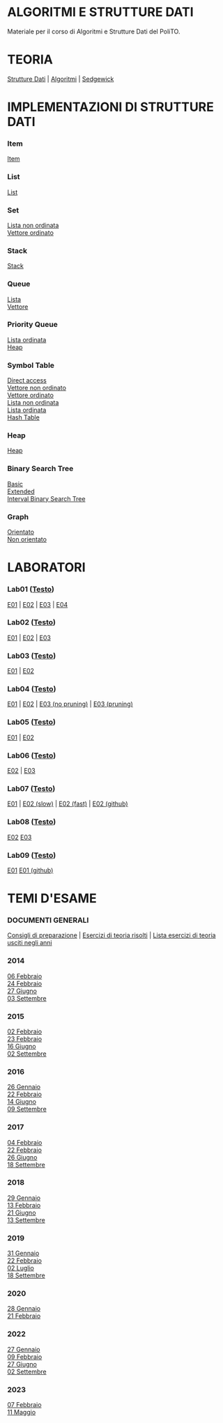 # ALGORITMI E STRUTTURE DATI
 Materiale per il corso di Algoritmi e Strutture Dati del PoliTO. 

# TEORIA
 [Strutture Dati](https://github.com/giacomodandolo/Algoritmi_e_Strutture_Dati/tree/main/Programmazione) | 
 [Algoritmi](https://github.com/giacomodandolo/Algoritmi_e_Strutture_Dati/tree/main/Teoria) | 
 [Sedgewick](https://github.com/giacomodandolo/Algoritmi_e_Strutture_Dati/tree/main/Sedgewick)

# IMPLEMENTAZIONI DI STRUTTURE DATI

### Item
 [Item](https://github.com/giacomodandolo/Algoritmi_e_Strutture_Dati/tree/main/Strutture_Dati/Item)

### List
 [List](https://github.com/giacomodandolo/Algoritmi_e_Strutture_Dati/tree/main/Strutture_Dati/List)

### Set
 [Lista non ordinata](https://github.com/giacomodandolo/Algoritmi_e_Strutture_Dati/tree/main/Strutture_Dati/Set/Lista_non_ordinata) </br>
 [Vettore ordinato](https://github.com/giacomodandolo/Algoritmi_e_Strutture_Dati/tree/main/Strutture_Dati/Set/Vettore_ordinato)

### Stack
 [Stack](https://github.com/giacomodandolo/Algoritmi_e_Strutture_Dati/tree/main/Strutture_Dati/Stack) 

### Queue
 [Lista](https://github.com/giacomodandolo/Algoritmi_e_Strutture_Dati/tree/main/Strutture_Dati/Queue/Lista)  </br>
 [Vettore](https://github.com/giacomodandolo/Algoritmi_e_Strutture_Dati/tree/main/Strutture_Dati/Queue/Vettore)

### Priority Queue
 [Lista ordinata](https://github.com/giacomodandolo/Algoritmi_e_Strutture_Dati/tree/main/Strutture_Dati/Priority_Queue/Lista_ordinata) </br>
 [Heap](https://github.com/giacomodandolo/Algoritmi_e_Strutture_Dati/tree/main/Strutture_Dati/Priority_Queue/Heap)

### Symbol Table
 [Direct access](https://github.com/giacomodandolo/Algoritmi_e_Strutture_Dati/tree/main/Strutture_Dati/Symbol_Table/Direct_Access) </br>
 [Vettore non ordinato](https://github.com/giacomodandolo/Algoritmi_e_Strutture_Dati/tree/main/Strutture_Dati/Symbol_Table/Vettore_non_ordinato) </br>
 [Vettore ordinato](https://github.com/giacomodandolo/Algoritmi_e_Strutture_Dati/tree/main/Strutture_Dati/Symbol_Table/Vettore_ordinato) </br>
 [Lista non ordinata](https://github.com/giacomodandolo/Algoritmi_e_Strutture_Dati/tree/main/Strutture_Dati/Symbol_Table/Lista_non_ordinata) </br>
 [Lista ordinata](https://github.com/giacomodandolo/Algoritmi_e_Strutture_Dati/tree/main/Strutture_Dati/Symbol_Table/Lista_non_ordinata) </br>
 [Hash Table](https://github.com/giacomodandolo/Algoritmi_e_Strutture_Dati/tree/main/Strutture_Dati/Hash_Table)

### Heap
 [Heap](https://github.com/giacomodandolo/Algoritmi_e_Strutture_Dati/tree/main/Strutture_Dati/Heap)
 
### Binary Search Tree
 [Basic](https://github.com/giacomodandolo/Algoritmi_e_Strutture_Dati/tree/main/Strutture_Dati/Binary_Search_Tree/Basic) <br/>
 [Extended](https://github.com/giacomodandolo/Algoritmi_e_Strutture_Dati/tree/main/Strutture_Dati/Binary_Search_Tree/Extended) <br/>
 [Interval Binary Search Tree](https://github.com/giacomodandolo/Algoritmi_e_Strutture_Dati/tree/main/Strutture_Dati/Binary_Search_Tree/Interval_Binary_Search_Tree)

 ### Graph
 [Orientato](https://github.com/giacomodandolo/Algoritmi_e_Strutture_Dati/tree/main/Strutture_Dati/Graph/Oriented) <br/>
 [Non orientato](https://github.com/giacomodandolo/Algoritmi_e_Strutture_Dati/tree/main/Strutture_Dati/Graph/Not_Oriented) 
 
# LABORATORI

### Lab01 ([Testo](https://github.com/giacomodandolo/Algoritmi_e_Strutture_Dati/blob/main/Laboratori/Lab01.pdf))
 [E01](https://github.com/giacomodandolo/Algoritmi_e_Strutture_Dati/tree/main/Laboratori/s296525_1/L01/E01) |
 [E02](https://github.com/giacomodandolo/Algoritmi_e_Strutture_Dati/tree/main/Laboratori/s296525_1/L01/E02) |
 [E03](https://github.com/giacomodandolo/Algoritmi_e_Strutture_Dati/tree/main/Laboratori/s296525_1/L01/E03) |
 [E04](https://github.com/giacomodandolo/Algoritmi_e_Strutture_Dati/tree/main/Laboratori/s296525_1/L01/E04)

### Lab02 ([Testo](https://github.com/giacomodandolo/Algoritmi_e_Strutture_Dati/blob/main/Laboratori/Lab02.pdf))
 [E01](https://github.com/giacomodandolo/Algoritmi_e_Strutture_Dati/tree/main/Laboratori/Esercizi/Lab02/E01) |
 [E02](https://github.com/giacomodandolo/Algoritmi_e_Strutture_Dati/tree/main/Laboratori/Esercizi/Lab02/E02) |
 [E03](https://github.com/giacomodandolo/Algoritmi_e_Strutture_Dati/tree/main/Laboratori/s296525_1/L02/E03)

### Lab03 ([Testo](https://github.com/giacomodandolo/Algoritmi_e_Strutture_Dati/blob/main/Laboratori/Lab03.pdf))
 [E01](https://github.com/giacomodandolo/Algoritmi_e_Strutture_Dati/tree/main/Laboratori/Esercizi/Lab03/E01) |
 [E02](https://github.com/giacomodandolo/Algoritmi_e_Strutture_Dati/tree/main/Laboratori/Esercizi/Lab03/E02)

### Lab04 ([Testo](https://github.com/giacomodandolo/Algoritmi_e_Strutture_Dati/blob/main/Laboratori/Lab04.pdf))
 [E01](https://github.com/giacomodandolo/Algoritmi_e_Strutture_Dati/tree/main/Laboratori/Esercizi/Lab04/E01) |
 [E02](https://github.com/giacomodandolo/Algoritmi_e_Strutture_Dati/tree/main/Laboratori/Esercizi/Lab04/E02) |
 [E03 (no pruning)](https://github.com/giacomodandolo/Algoritmi_e_Strutture_Dati/tree/main/Laboratori/Esercizi/Lab04/E03_no_pruning) |
 [E03 (pruning)](https://github.com/giacomodandolo/Algoritmi_e_Strutture_Dati/tree/main/Laboratori/Esercizi/Lab04/E03_pruning)

### Lab05 ([Testo](https://github.com/giacomodandolo/Algoritmi_e_Strutture_Dati/blob/main/Laboratori/Lab05.pdf))
 [E01](https://github.com/giacomodandolo/Algoritmi_e_Strutture_Dati/tree/main/Laboratori/Esercizi/Lab05/E01) |
 [E02](https://github.com/giacomodandolo/Algoritmi_e_Strutture_Dati/tree/main/Laboratori/s296525_2/L05/E02)

### Lab06 ([Testo](https://github.com/giacomodandolo/Algoritmi_e_Strutture_Dati/blob/main/Laboratori/Lab06.pdf))
 [E02](https://github.com/giacomodandolo/Algoritmi_e_Strutture_Dati/tree/main/Laboratori/Esercizi/Lab06/E02) |
 [E03](https://github.com/giacomodandolo/Algoritmi_e_Strutture_Dati/tree/main/Laboratori/s296525_2/L06/E03)

### Lab07 ([Testo](https://github.com/giacomodandolo/Algoritmi_e_Strutture_Dati/blob/main/Laboratori/Lab07.pdf))
 [E01](https://github.com/giacomodandolo/Algoritmi_e_Strutture_Dati/tree/main/Laboratori/s296525_3/L07/E01) |
 [E02 (slow)](https://github.com/giacomodandolo/Algoritmi_e_Strutture_Dati/tree/main/Laboratori/Esercizi/Lab07/E02_slow) |
 [E02 (fast)](https://github.com/giacomodandolo/Algoritmi_e_Strutture_Dati/tree/main/Laboratori/Esercizi/Lab07/E02_fast) |
 [E02 (github)](https://github.com/giacomodandolo/Algoritmi_e_Strutture_Dati/tree/main/Laboratori/Esercizi/Lab07/E02_github)

### Lab08 ([Testo](https://github.com/giacomodandolo/Algoritmi_e_Strutture_Dati/blob/main/Laboratori/Lab08.pdf))
 [E02](https://github.com/giacomodandolo/Algoritmi_e_Strutture_Dati/tree/main/Laboratori/Esercizi/Lab08/E02)
 [E03](https://github.com/giacomodandolo/Algoritmi_e_Strutture_Dati/tree/main/Laboratori/Esercizi/Lab08/E03)

### Lab09 ([Testo](https://github.com/giacomodandolo/Algoritmi_e_Strutture_Dati/blob/main/Laboratori/Lab09.pdf))

 [E01](https://github.com/giacomodandolo/Algoritmi_e_Strutture_Dati/tree/main/Laboratori/Esercizi/Lab09/E01)
 [E01 (github)](https://github.com/giacomodandolo/Algoritmi_e_Strutture_Dati/tree/main/Laboratori/Esercizi/Lab09/E01_github)
 
# TEMI D'ESAME

### DOCUMENTI GENERALI
 [Consigli di preparazione](https://github.com/giacomodandolo/Algoritmi_e_Strutture_Dati/tree/main/Temi_esame/Documenti_Teoria/Consigli_Preparazione.pdf) |
 [Esercizi di teoria risolti](https://github.com/giacomodandolo/Algoritmi_e_Strutture_Dati/tree/main/Temi_esame/Documenti_Teoria/Teoria_Risolti.pdf) | 
 [Lista esercizi di teoria usciti negli anni](https://github.com/giacomodandolo/Algoritmi_e_Strutture_Dati/tree/main/Temi_esame/Documenti_Teoria/Raccolta_Esercizi.txt)

### 2014
 [06 Febbraio](https://github.com/giacomodandolo/Algoritmi_e_Strutture_Dati/tree/main/Temi_esame/2014_02_06.pdf) <br/>
 [24 Febbraio](https://github.com/giacomodandolo/Algoritmi_e_Strutture_Dati/tree/main/Temi_esame/2014_02_24.pdf) <br/>
 [27 Giugno](https://github.com/giacomodandolo/Algoritmi_e_Strutture_Dati/tree/main/Temi_esame/2014_06_27.pdf) <br/>
 [03 Settembre](https://github.com/giacomodandolo/Algoritmi_e_Strutture_Dati/tree/main/Temi_esame/2014_09_03.pdf)
 
### 2015
 [02 Febbraio](https://github.com/giacomodandolo/Algoritmi_e_Strutture_Dati/tree/main/Temi_esame/2015_02_02.pdf) <br/>
 [23 Febbraio](https://github.com/giacomodandolo/Algoritmi_e_Strutture_Dati/tree/main/Temi_esame/2015_02_23.pdf) <br/>
 [16 Giugno](https://github.com/giacomodandolo/Algoritmi_e_Strutture_Dati/tree/main/Temi_esame/2015_06_16.pdf) <br/>
 [02 Settembre](https://github.com/giacomodandolo/Algoritmi_e_Strutture_Dati/tree/main/Temi_esame/2015_09_02.pdf)
 
### 2016
 [26 Gennaio](https://github.com/giacomodandolo/Algoritmi_e_Strutture_Dati/tree/main/Temi_esame/2016_01_26.pdf) <br/>
 [22 Febbraio](https://github.com/giacomodandolo/Algoritmi_e_Strutture_Dati/tree/main/Temi_esame/2016_02_22.pdf) <br/>
 [14 Giugno](https://github.com/giacomodandolo/Algoritmi_e_Strutture_Dati/tree/main/Temi_esame/2016_06_14.pdf) <br/>
 [09 Settembre](https://github.com/giacomodandolo/Algoritmi_e_Strutture_Dati/tree/main/Temi_esame/2016_09_09.pdf)
 
### 2017
 [04 Febbraio](https://github.com/giacomodandolo/Algoritmi_e_Strutture_Dati/tree/main/Temi_esame/2017_02_04.pdf) <br/>
 [22 Febbraio](https://github.com/giacomodandolo/Algoritmi_e_Strutture_Dati/tree/main/Temi_esame/2017_02_22.pdf) <br/>
 [26 Giugno](https://github.com/giacomodandolo/Algoritmi_e_Strutture_Dati/tree/main/Temi_esame/2017_06_26.pdf) <br/>
 [18 Settembre](https://github.com/giacomodandolo/Algoritmi_e_Strutture_Dati/tree/main/Temi_esame/2017_09_18.pdf)
 
### 2018
 [29 Gennaio](https://github.com/giacomodandolo/Algoritmi_e_Strutture_Dati/tree/main/Temi_esame/2018_01_29.pdf) <br/>
 [13 Febbraio](https://github.com/giacomodandolo/Algoritmi_e_Strutture_Dati/tree/main/Temi_esame/2018_02_13.pdf) <br/>
 [21 Giugno](https://github.com/giacomodandolo/Algoritmi_e_Strutture_Dati/tree/main/Temi_esame/2018_06_21.pdf) <br/>
 [13 Settembre](https://github.com/giacomodandolo/Algoritmi_e_Strutture_Dati/tree/main/Temi_esame/2018_09_13.pdf)
 
### 2019
 [31 Gennaio](https://github.com/giacomodandolo/Algoritmi_e_Strutture_Dati/tree/main/Temi_esame/2019_01_31.pdf) <br/>
 [22 Febbraio](https://github.com/giacomodandolo/Algoritmi_e_Strutture_Dati/tree/main/Temi_esame/2019_02_22.pdf) <br/>
 [02 Luglio](https://github.com/giacomodandolo/Algoritmi_e_Strutture_Dati/tree/main/Temi_esame/2019_07_02.pdf) <br/>
 [18 Settembre](https://github.com/giacomodandolo/Algoritmi_e_Strutture_Dati/tree/main/Temi_esame/2019_09_18.pdf)
 
### 2020
 [28 Gennaio](https://github.com/giacomodandolo/Algoritmi_e_Strutture_Dati/tree/main/Temi_esame/2020_01_28.pdf) <br/>
 [21 Febbraio](https://github.com/giacomodandolo/Algoritmi_e_Strutture_Dati/tree/main/Temi_esame/2020_02_21.pdf) 
 
### 2022
 [27 Gennaio](https://github.com/giacomodandolo/Algoritmi_e_Strutture_Dati/tree/main/Temi_esame/2022_01_27.pdf) <br/>
 [09 Febbraio](https://github.com/giacomodandolo/Algoritmi_e_Strutture_Dati/tree/main/Temi_esame/2022_02_09.pdf) <br/>
 [27 Giugno](https://github.com/giacomodandolo/Algoritmi_e_Strutture_Dati/tree/main/Temi_esame/2022_06_27.pdf) <br/>
 [02 Settembre](https://github.com/giacomodandolo/Algoritmi_e_Strutture_Dati/tree/main/Temi_esame/2022_09_02.pdf)
 
### 2023
 [07 Febbraio](https://github.com/giacomodandolo/Algoritmi_e_Strutture_Dati/tree/main/Temi_esame/2023_02_07.pdf) <br/>
 [11 Maggio](https://github.com/giacomodandolo/Algoritmi_e_Strutture_Dati/tree/main/Temi_esame/2023_05_11.pdf)
 
 
